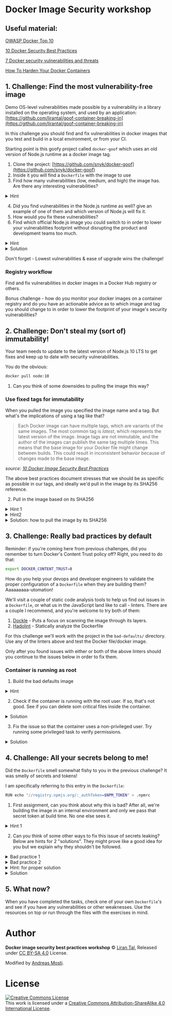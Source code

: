 # Docker Image Security workshop

## Useful material:

[OWASP Docker Top 10](https://owasp.org/www-project-docker-top-10/)

[10 Docker Security Best Practices](https://snyk.io/blog/10-docker-image-security-best-practices/)

[7 Docker security vulnerabilities and threats](https://sysdig.com/blog/7-docker-security-vulnerabilities/)

[How To Harden Your Docker Containers](https://www.secjuice.com/how-to-harden-docker-containers/)

## 1. Challenge: Find the most vulnerability-free image

Demo OS-level vulnerabilities made possible by a vulnerability in a library installed on the operating system, and used by an application: [https://github.com/lirantal/goof-container-breaking-in](https://github.com/lirantal/goof-container-breaking-in)

In this challenge you should find and fix vulnerabilities in docker images that you test and build in a local environment, or from your CI.

Starting point is this goofy project called `docker-goof` which uses an old version of Node.js runtime as a docker image tag.

1. Clone the project: [https://github.com/snyk/docker-goof](https://github.com/snyk/docker-goof)
2. Inside it you will find a `Dockerfile` with the image to use
3. Find how many vulnerabilities (low, medium, and high) the image has. Are there any interesting vulnerabilities?

<details><summary>Hint</summary>
<br/>

We'll get started with scanning a docker image using the Snyk CLI which is free to use and scan.

### Install the Snyk CLI or use Docker Scan

You can use the open source Snyk CLI to scan the image.

> Snyk is now a part of Docker Desktop as [docker scan](https://docs.docker.com/engine/scan/).

You can install `Snyk` or use `docker scan`:

* [Install Snyk on Windows](https://support.snyk.io/hc/en-us/articles/360003812538#UUID-ac39f35d-8608-e949-613d-24333ced4d42)
* [Install Snyk on macOS](https://support.snyk.io/hc/en-us/articles/360003812538#UUID-876089c6-d195-a81e-4c7a-21354f788306)
* [Install Snyk on Linux](https://github.com/snyk/snyk/releases) and other self-contained executables for Windows and macOS.

OR just use `docker scan`.

See [Snyk CLI install instructions](https://support.snyk.io/hc/en-us/articles/360003812458-Getting-started-with-the-CLI) to get started for the CLI, or the [docker scan docs](https://docs.docker.com/engine/scan/).

### Scan a docker image for security vulnerabilities

To scan an image you'll need to pull the docker image to your host locally and then scan it:

```sh
$ docker pull <image>
$ snyk test --docker <image>
```

or 

```sh
$ docker pull <image>
$ docker scan <image>
```

<br/>
</details>

4. Did you find vulnerabilities in the Node.js runtime as well? give an example of one of them and which version of Node.js will fix it.
5. How would you fix these vulnerabilities?
6. Find which official Node.js image you could switch to in order to lower your vulnerabilities footprint without disrupting the product and development teams too much.

<details><summary>Hint</summary>
<br/>

If the Snyk CLI is provided with a Dockerfile it will give you a remediation advice so you can make a conscious decision of which image you could move to in order to lower the security vulnerabilities foot-print.

What happens if you provide the Snyk CLI with the Dockerfile as well?

```sh
snyk test --docker <image> --file=Dockerfile
```

or 

```sh
docker scan --file Dockerfile <image>
```


<br/>
</details>

<details><summary>Solution</summary>
<br/>

```sh
snyk test --docker node:10.4.0 --file=Dockerfile
```

or 

```sh
docker scan --file Dockerfile node:10.40.0
```

<br/>
</details>

Don't forget -
Lowest vulnerabilities & ease of upgrade wins the challenge!

### Registry workflow

Find and fix vulnerabilities in docker images in a Docker Hub registry or others.

Bonus challenge - how do you monitor your docker images on a container registry and do you have an actionable advice as to which image and tag you should change to in order to lower the footprint of your image's security vulnerabilities?

## 2. Challenge: Don't steal my (sort of) immutability!

Your team needs to update to the latest version of Node.js 10 LTS to get fixes and keep up to date with security vulnerabilities.

You do the obvious:

```sh
docker pull node:10
```

1. Can you think of some downsides to pulling the image this way?

### Use fixed tags for immutability

When you pulled the image you specified the image name and a tag. But what's the implications of using a tag like that?

> Each Docker image can have multiple tags, which are variants of the same images. The most common tag is _latest_, which represents the latest version of the image. Image tags are not immutable, and the author of the images can publish the same tag multiple times.
> This means that the base image for your Docker file might change between builds. This could result in inconsistent behavior because of changes made to the base image.

_source: [10 Docker Image Security Best Practices](https://snyk.io/blog/10-docker-image-security-best-practices/)_

The above best practices document stresses that we should be as specific as possible in our tags, and ideally we'd pull in the image by its SHA256 reference.

2. Pull in the image based on its SHA256

<details><summary>Hint 1</summary>
<br/>

If you pulled the `node:10` image, take a look at the output

<br/>
</details>

<details><summary>Hint2</summary>
<br/>

You're looking for the `Digest` key in the output of `docker pull`

<br/>
</details>

<details><summary>Solution: how to pull the image by its SHA256</summary>
<br/>
   
```sh
docker pull node@sha256:bdc6d102e926b70690ce0cc0b077d450b1b231524a69b874912a9b337c719e6e
```

<br/>
</details>

## 3. Challenge: Really bad practices by default

Reminder: if you're coming here from previous challenges, did you remember to turn Docker's Content Trust policy off? Right, you need to do that:

```sh
export DOCKER_CONTENT_TRUST=0
```

How do you help your devops and developer engineers to validate the proper configuration of a `Dockerfile` when they are building them? Aaaaaaaaa-utomation!

We'll visit a couple of static code analysis tools to help us find out issues in a `Dockerfile`, or what us in the JavaScript land like to call - linters. There are a couple I recommend, and you're welcome to try both of them:

1. [Dockle](https://github.com/goodwithtech/dockle) - Puts a focus on scanning the image through its layers.
2. [Hadolint](https://github.com/hadolint/hadolint) - Statically analyze the Dockerfile

For this challenge we'll work with the project in the `bad-defaults/` directory.
Use any of the linters above and test the Docker file/docker image.

Only after you found issues with either or both of the above linters should you continue to the issues below in order to fix them.

### Container is running as root

1. Build the bad defaults image

<details><summary>Hint</summary>
<br/>

```sh
docker build -t best-practices .
```

<br/>
</details>

2. Check if the container is running with the root user. If so, that's not good. See if you can delete som critical files inside the container.

<details><summary>Solution</summary>
<br/>

```sh
docker run -it --rm best-practices:latest sh
```

Inside the container run:

```sh
whoami
```

<br/>
</details>

3. Fix the issue so that the container uses a non-privileged user. Try running some privileged task to verify permissions.

<details><summary>Solution</summary>
<br/>
Update the Dockerfile to make use of the built-in `node` user:

```sh
...
USER node
CMD node index.js
```

Now build the container and run again to check which is user is being used.

<br/>
</details>

## 4. Challenge: All your secrets belong to me!

Did the `Dockerfile` smell somewhat fishy to you in the previous challenge?
It was smelly of secrets and tokens!

I am specifically referring to this entry in the `Dockerfile`:

```sh
RUN echo "//registry.npmjs.org/:_authToken=$NPM_TOKEN" > .npmrc
```

1. First assignment, can you think about why this is bad?
   After all, we're building the image in an internal environment and only we pass that secret token at build time. No one else sees it.

<details><summary>Hint 1</summary>
<br/>

The `.npmrc` file contains sensitive information, such as a token which is used for read/write for private packages on a registry. If the container is compromised, users will be able to access it.

Can you think of a simple vulnerability in an application that will allow a malicious attacker to easily get to the `.npmrc` file?

You can build it yourself and try:

```sh
export NPM_TOKEN=<npm token>
docker build -t best-practices --build-arg NPM_TOKEN=$NPM_TOKEN .
```

Now login to the container and validate the value of `.npmrc`:

```sh
docker run -it --rm best-practices sh
```

<br/>
</details>

2. Can you think of some other ways to fix this issue of secrets leaking? Below are hints for 2 "solutions". They might prove like a good idea for you but we explain why they shouldn't be followed.

<details><summary>Bad practice 1</summary>
<br/>

You remember to remove the token, such as:

```sh
RUN echo "//registry.npmjs.org/:_authToken=$NPM_TOKEN" > .npmrc
RUN npm install
RUN rm .npmrc
```

Nice, but not really good.
Every `RUN` creates another layer, all of which are later inspect-able and leave a trace. This means that if the image itself is ever leaked or made public then sensitive data exists inside it in the form of the `.npmrc` file.

<br/>
</details>

<details><summary>Bad practice 2</summary>
<br/>

You understand the concept of Docker layers so you put all of this into one command to make sure there's no trace, something like this:

```sh
RUN echo "//registry.npmjs.org/:_authToken=$NPM_TOKEN" > .npmrc && \
    npm install && \
    rm .npmrc
```

However, Docker has this thing called commits history which it uses to save metadata about the way the image was built and this is why you should never really use environment variables such as build arguments for sensitive storage such as passwords, API keys, tokens.

Read more about [Docker history here](https://docs.docker.com/engine/reference/commandline/history/).

<br/>
</details>

<details><summary>Hint: for proper solution</summary>
<br/>

What if you could create a Docker image without the `.npmrc` file in it?

<br/>
</details>

<details><summary>Solution</summary>
<br/>

Let's use multi-stage builds to fix it!

Update the `Dockerfile` so that the first image is used as a base to install all of our npm dependencies and build what is required. To do that, update the FROM instruction as follows:

```sh
FROM bitnami/node:latest AS build
```

As well as remove the `CMD` instruction which isn't needed.
Then have another section in the Dockerfile for the "production" image, which should use the app directory which is now ready for use from the previous build image.

Following is an example:

```sh
FROM bitnami/node:latest
RUN mkdir ~/project
COPY --from=build /app/~/project ~/project
WORKDIR ~/project
CMD node index.js
```

An example of a full multi-stage Node.js docker image build Dockerfile:

```sh
FROM node:12 AS build
RUN mkdir ~/project
COPY app/. ~/project
WORKDIR ~/project
RUN echo "//registry.npmjs.org/:_authToken=$NPM_TOKEN" > .npmrc
RUN npm install

FROM node:12-slim
RUN mkdir ~/project
COPY app/. ~/project
COPY --from=build /~/project/node_modules ~/project/node_modules
WORKDIR ~/project
CMD node index.js
```

<br/>
</details>

## 5. What now? 

When you have completed the tasks, check one of your own `Dockerfile`'s and see if you have any vulnerabilities or other weaknesses. Use the resources on top or run through the files with the exercises in mind.

# Author

**Docker image security best practices workshop** © [Liran Tal](https://github.com/lirantal), Released under [CC BY-SA 4.0](./LICENSE) License.

Modified by [Andreas Mosti](https://github.com/andmos).

# License

<a rel="license" href="http://creativecommons.org/licenses/by-sa/4.0/"><img alt="Creative Commons License" style="border-width:0" src="https://i.creativecommons.org/l/by-sa/4.0/88x31.png" /></a><br />This work is licensed under a <a rel="license" href="http://creativecommons.org/licenses/by-sa/4.0/">Creative Commons Attribution-ShareAlike 4.0 International License</a>.
